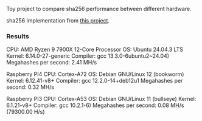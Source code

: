 Toy project to compare sha256 performance between different hardware.

sha256 implementation from [this project](https://github.com/B-Con/crypto-algorithms/tree/master).

### Results

CPU: AMD Ryzen 9 7900X 12-Core Processor
OS: Ubuntu 24.04.3 LTS
Kernel: 6.14.0-27-generic
Compiler: gcc 13.3.0-6ubuntu2~24.04)
Megahashes per second: 2.41 MH/s

Raspberry PI4
CPU: Cortex-A72
OS: Debian GNU/Linux 12 (bookworm)
Kernel: 6.12.41-v8+
Compiler: gcc 12.2.0-14+deb12u1
Megahashes per second: 0.32 MH/s

Raspberry PI3
CPU: Cortex-A53
OS: Debian GNU/Linux 11 (bullseye)
Kernel: 6.1.21-v8+
Compiler: gcc 10.2.1-6)
Megahashes per second: 0.08 MH/s (79300.00 H/s)





